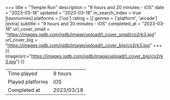 +++
title = "Temple Run"
description = "9 hours and 20 minutes - iOS"
date = "2023-03-18"
updated = "2023-03-18"
in_search_index = true
[taxonomies]
platforms = ['ios']
rating = []
genres = ['platform', 'arcade']
[extra]
subtitle = "9 hours and 20 minutes - iOS"
completed_at = "2023-03-18"
url_cover_small = "https://images.igdb.com/igdb/image/upload/t_cover_small/co2rk3.jpg"
url_cover_big = "https://images.igdb.com/igdb/image/upload/t_cover_big/co2rk3.jpg"
+++
{{ image(src="https://images.igdb.com/igdb/image/upload/t_cover_big/co2rk3.jpg") }}

|              |            |
| ------------ | ---------- |
| Time played  | 9 hours |
| Played platforms    | iOS |
| Completed at | 2023/03/18 |


